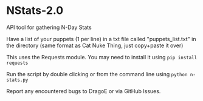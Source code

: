 # NStats-2.0
API tool for gathering N-Day Stats

Have a list of your puppets (1 per line) in a txt file called "puppets_list.txt" in the directory (same format as Cat Nuke Thing, just copy+paste it over)

This uses the Requests module. You may need to install it using ``pip install requests``

Run the script by double clicking or from the command line using ``python n-stats.py``

Report any encountered bugs to DragoE or via GitHub Issues.
